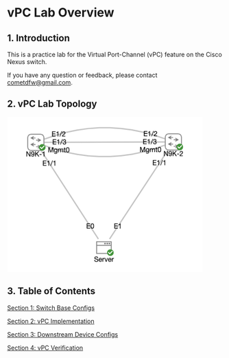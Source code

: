 # vPC Lab Overview

## 1. Introduction
This is a practice lab for the Virtual Port-Channel (vPC) feature on the Cisco Nexus switch.

If you have any question or feedback, please contact [cometdfw@gmail.com](mailto:cometdfw@gmail.com).

## 2. vPC Lab Topology
![lab topology](/assets/vpc-topology.png)

## 3. Table of Contents
[Section 1: Switch Base Configs](https://cometdfw.github.io/training-labs/vpc-01-vpc-peer-base-configs/)

[Section 2: vPC Implementation](https://cometdfw.github.io/training-labs/vpc-02-vpc-implementation/)

[Section 3: Downstream Device Configs](https://cometdfw.github.io/training-labs/vpc-03-downstream-device-configs/)

[Section 4: vPC Verification](https://cometdfw.github.io/training-labs/vpc-04-vpc-verification/)
